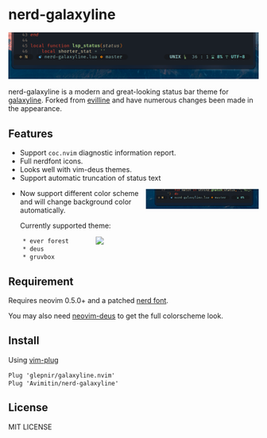 # nerd-galaxyline

![img](./image/nerd-galaxyline.png)

nerd-galaxyline is a modern and great-looking status bar theme for 
[galaxyline](https://github.com/glepnir/galaxyline.nvim). Forked from
[evilline](https://github.com/LoydAndrew/nvim/blob/main/evilline.lua)
and have numerous changes been made in the appearance.

## Features

- Support `coc.nvim` diagnostic information report.
- Full nerdfont icons.
- Looks well with vim-deus themes.
- Support automatic truncation of status text

<img align="right" width="45%" src="./image/nerd-galaxyline-short.png"/>

- Now support different color scheme and will change background color automatically.

   Currently supported theme:

<img align="right" width="65%" src="https://user-images.githubusercontent.com/30021675/134806451-ac360666-70da-431f-8746-a086facfeaaf.png"/>

```text
    * ever forest
    * deus
    * gruvbox
```

## Requirement

Requires neovim 0.5.0+ and a patched
[nerd font](https://www.nerdfonts.com/).

You may also need [neovim-deus](https://github.com/Avimitin/neovim-deus)
to get the full colorscheme look.

## Install

Using [vim-plug]()

```
Plug 'glepnir/galaxyline.nvim'
Plug 'Avimitin/nerd-galaxyline'
```

## License

MIT LICENSE

